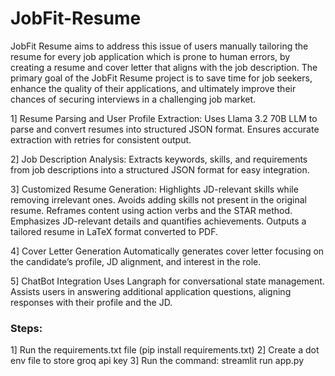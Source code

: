 # JobFit-Resume

JobFit Resume aims to address this issue of users manually tailoring the resume for every job application which is prone to human errors, by creating a resume and cover letter that aligns with the job description. The primary goal of the JobFit Resume project is to save time for job seekers, enhance the quality of their applications, and ultimately improve their chances of securing interviews in a challenging job market.

1] Resume Parsing and User Profile Extraction:
   Uses Llama 3.2 70B LLM to parse and convert resumes into structured JSON format.
   Ensures accurate extraction with retries for consistent output.

2] Job Description Analysis:
    Extracts keywords, skills, and requirements from job descriptions into a structured JSON format for easy integration.
    
3] Customized Resume Generation:
    Highlights JD-relevant skills while removing irrelevant ones.
    Avoids adding skills not present in the original resume.
    Reframes content using action verbs and the STAR method.
    Emphasizes JD-relevant details and quantifies achievements.
    Outputs a tailored resume in LaTeX format converted to PDF.

4] Cover Letter Generation
    Automatically generates cover letter focusing on the candidate’s profile, JD alignment, and interest in the role.

5] ChatBot Integration
    Uses Langraph for conversational state management.
    Assists users in answering additional application questions, aligning responses with their profile and the JD.

### Steps:

1] Run the requirements.txt file (pip install requirements.txt)                                                                                                     2] Create a dot env file to store groq api key                                                                                                                      3] Run the command: streamlit run app.py
